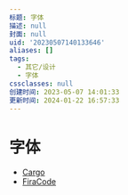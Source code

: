 ```yaml
---
标题: 字体
描述: null
封面: null
uid: '20230507140133646'
aliases: []
tags:
  - 其它/设计
  - 字体
cssclasses: null
创建时间: 2023-05-07 14:01:33
更新时间: 2024-01-22 16:57:33
---
```


# 字体

- [Cargo](https://cargo.site/)
- [FiraCode](https://github.com/tonsky/FiraCode)
